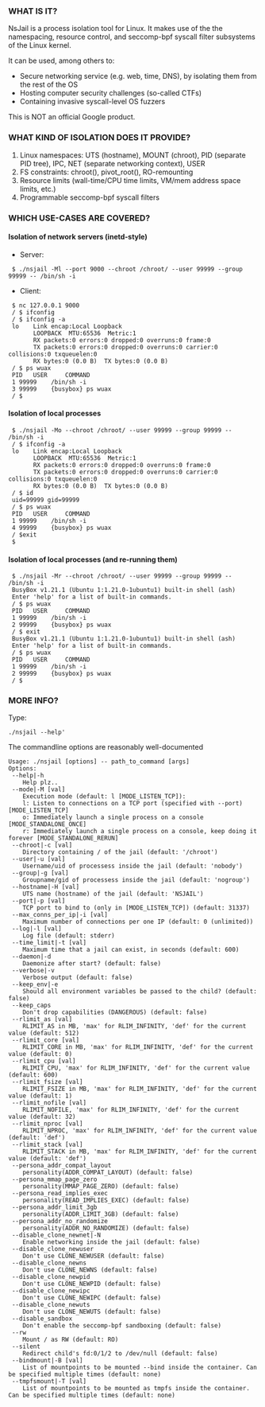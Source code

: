 ### WHAT IS IT?
NsJail is a process isolation tool for Linux. It makes use of the the namespacing, resource control, and seccomp-bpf syscall filter subsystems of the Linux kernel.

It can be used, among others to:
  * Secure networking service (e.g. web, time, DNS), by isolating them from the rest of the OS
  * Hosting computer security challenges (so-called CTFs)
  * Containing invasive syscall-level OS fuzzers

This is NOT an official Google product.

### WHAT KIND OF ISOLATION DOES IT PROVIDE?
1. Linux namespaces: UTS (hostname), MOUNT (chroot), PID (separate PID tree), IPC, NET (separate networking context), USER
2. FS constraints: chroot(), pivot_root(), RO-remounting
3. Resource limits (wall-time/CPU time limits, VM/mem address space limits, etc.)
4. Programmable seccomp-bpf syscall filters

### WHICH USE-CASES ARE COVERED?
#### Isolation of network servers (inetd-style)

+ Server:
```
 $ ./nsjail -Ml --port 9000 --chroot /chroot/ --user 99999 --group 99999 -- /bin/sh -i
```

+ Client:
```
 $ nc 127.0.0.1 9000
 / $ ifconfig
 / $ ifconfig -a
 lo    Link encap:Local Loopback
       LOOPBACK  MTU:65536  Metric:1
       RX packets:0 errors:0 dropped:0 overruns:0 frame:0
       TX packets:0 errors:0 dropped:0 overruns:0 carrier:0 collisions:0 txqueuelen:0
       RX bytes:0 (0.0 B)  TX bytes:0 (0.0 B)
 / $ ps wuax
 PID   USER     COMMAND
 1 99999    /bin/sh -i
 3 99999    {busybox} ps wuax
 / $ 

```

#### Isolation of local processes
```
 $ ./nsjail -Mo --chroot /chroot/ --user 99999 --group 99999 -- /bin/sh -i
 / $ ifconfig -a
 lo    Link encap:Local Loopback
       LOOPBACK  MTU:65536  Metric:1
       RX packets:0 errors:0 dropped:0 overruns:0 frame:0
       TX packets:0 errors:0 dropped:0 overruns:0 carrier:0 collisions:0 txqueuelen:0
       RX bytes:0 (0.0 B)  TX bytes:0 (0.0 B)
 / $ id
 uid=99999 gid=99999
 / $ ps wuax
 PID   USER     COMMAND
 1 99999    /bin/sh -i
 4 99999    {busybox} ps wuax
 / $exit
 $
```

#### Isolation of local processes (and re-running them)
```
 $ ./nsjail -Mr --chroot /chroot/ --user 99999 --group 99999 -- /bin/sh -i
 BusyBox v1.21.1 (Ubuntu 1:1.21.0-1ubuntu1) built-in shell (ash)
 Enter 'help' for a list of built-in commands.
 / $ ps wuax
 PID   USER     COMMAND
 1 99999    /bin/sh -i
 2 99999    {busybox} ps wuax
 / $ exit
 BusyBox v1.21.1 (Ubuntu 1:1.21.0-1ubuntu1) built-in shell (ash)
 Enter 'help' for a list of built-in commands.
 / $ ps wuax
 PID   USER     COMMAND
 1 99999    /bin/sh -i
 2 99999    {busybox} ps wuax
 / $
```

### MORE INFO?
Type:
```
./nsjail --help'
```
The commandline options are reasonably well-documented
```
Usage: ./nsjail [options] -- path_to_command [args]
Options:
 --help|-h 
	Help plz..
 --mode|-M [val]
	Execution mode (default: l [MODE_LISTEN_TCP]):
	l: Listen to connections on a TCP port (specified with --port) [MODE_LISTEN_TCP]
	o: Immediately launch a single process on a console [MODE_STANDALONE_ONCE]
	r: Immediately launch a single process on a console, keep doing it forever [MODE_STANDALONE_RERUN]
 --chroot|-c [val]
	Directory containing / of the jail (default: '/chroot')
 --user|-u [val]
	Username/uid of processess inside the jail (default: 'nobody')
 --group|-g [val]
	Groupname/gid of processess inside the jail (default: 'nogroup')
 --hostname|-H [val]
	UTS name (hostname) of the jail (default: 'NSJAIL')
 --port|-p [val]
	TCP port to bind to (only in [MODE_LISTEN_TCP]) (default: 31337)
 --max_conns_per_ip|-i [val]
	Maximum number of connections per one IP (default: 0 (unlimited))
 --log|-l [val]
	Log file (default: stderr)
 --time_limit|-t [val]
	Maximum time that a jail can exist, in seconds (default: 600)
 --daemon|-d 
	Daemonize after start? (default: false)
 --verbose|-v 
	Verbose output (default: false)
 --keep_env|-e 
	Should all environment variables be passed to the child? (default: false)
 --keep_caps 
	Don't drop capabilities (DANGEROUS) (default: false)
 --rlimit_as [val]
	RLIMIT_AS in MB, 'max' for RLIM_INFINITY, 'def' for the current value (default: 512)
 --rlimit_core [val]
	RLIMIT_CORE in MB, 'max' for RLIM_INFINITY, 'def' for the current value (default: 0)
 --rlimit_cpu [val]
	RLIMIT_CPU, 'max' for RLIM_INFINITY, 'def' for the current value (default: 600)
 --rlimit_fsize [val]
	RLIMIT_FSIZE in MB, 'max' for RLIM_INFINITY, 'def' for the current value (default: 1)
 --rlimit_nofile [val]
	RLIMIT_NOFILE, 'max' for RLIM_INFINITY, 'def' for the current value (default: 32)
 --rlimit_nproc [val]
	RLIMIT_NPROC, 'max' for RLIM_INFINITY, 'def' for the current value (default: 'def')
 --rlimit_stack [val]
	RLIMIT_STACK in MB, 'max' for RLIM_INFINITY, 'def' for the current value (default: 'def')
 --persona_addr_compat_layout 
	personality(ADDR_COMPAT_LAYOUT) (default: false)
 --persona_mmap_page_zero 
	personality(MMAP_PAGE_ZERO) (default: false)
 --persona_read_implies_exec 
	personality(READ_IMPLIES_EXEC) (default: false)
 --persona_addr_limit_3gb 
	personality(ADDR_LIMIT_3GB) (default: false)
 --persona_addr_no_randomize 
	personality(ADDR_NO_RANDOMIZE) (default: false)
 --disable_clone_newnet|-N 
	Enable networking inside the jail (default: false)
 --disable_clone_newuser 
	Don't use CLONE_NEWUSER (default: false)
 --disable_clone_newns 
	Don't use CLONE_NEWNS (default: false)
 --disable_clone_newpid 
	Don't use CLONE_NEWPID (default: false)
 --disable_clone_newipc 
	Don't use CLONE_NEWIPC (default: false)
 --disable_clone_newuts 
	Don't use CLONE_NEWUTS (default: false)
 --disable_sandbox 
	Don't enable the seccomp-bpf sandboxing (default: false)
 --rw 
	Mount / as RW (default: RO)
 --silent 
	Redirect child's fd:0/1/2 to /dev/null (default: false)
 --bindmount|-B [val]
	List of mountpoints to be mounted --bind inside the container. Can be specified multiple times (default: none)
 --tmpfsmount|-T [val]
	List of mountpoints to be mounted as tmpfs inside the container. Can be specified multiple times (default: none)
```
